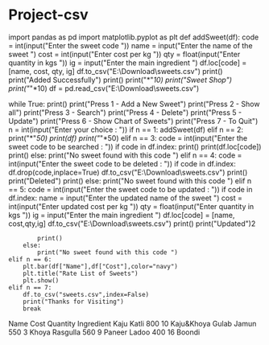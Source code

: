 # Project-csv
import pandas as pd
import matplotlib.pyplot as plt
def addSweet(df):
    code = int(input("Enter the sweet code "))
    name = input("Enter the name of the sweet ")
    cost = int(input("Enter cost per kg "))
    qty = float(input("Enter quantity in kgs "))
    ig = input("Enter the main ingredient ")
    df.loc[code] = [name, cost, qty, ig]
    df.to_csv("E:\Download\sweets.csv")
    print()
    print("Added Successfully")
    print()
print("*"*10)
print("Sweet Shop")
print("*"*10)
df = pd.read_csv("E:\Download\sweets.csv")

while True:
    print()
    print("Press 1 - Add a New Sweet")
    print("Press 2 - Show all")
    print("Press 3 - Search")
    print("Press 4 - Delete")
    print("Press 5 - Update")
    print("Press 6 - Show Chart of Sweets")
    print("Press 7 - To Quit")
    n = int(input("Enter your choice : "))
    if n == 1:
        addSweet(df)
    elif n == 2:
        print("*"*50)
        print(df)
        print("*"*50)
    elif n == 3:
        code = int(input("Enter the sweet code to be searched : "))
        if code in df.index:
            print()
            print(df.loc[code])
            print()
        else:
            print("No sweet found with this code ")
    elif n == 4:
        code = int(input("Enter the sweet code to be deleted : "))
        if code in df.index:
            df.drop(code,inplace=True)
            df.to_csv("E:\Download\sweets.csv")
            print()
            print("Deleted")
            print()
        else:
            print("No sweet found with this code ")
    elif n == 5:
        code = int(input("Enter the sweet code to be updated : "))
        if code in df.index:
            name = input("Enter the updated name of the sweet ")
            cost = int(input("Enter updated cost per kg "))
            qty = float(input("Enter quantity in kgs "))
            ig = input("Enter the main ingredient ")
            df.loc[code] = [name, cost,qty,ig]
            df.to_csv("E:\Download\sweets.csv")
            print()
            print("Updated")2

            print()
        else:
            print("No sweet found with this code ")
    elif n == 6:
        plt.bar(df["Name"],df["Cost"],color="navy")
        plt.title("Rate List of Sweets")
        plt.show()
    elif n == 7:
        df.to_csv("sweets.csv",index=False)
        print("Thanks for Visiting")
        break




Name	Cost	Quantity	Ingredient
Kaju Katli	800	10	Kaju&Khoya
Gulab Jamun	550	3	Khoya
Rasgulla	560	9	Paneer
Ladoo	400	16	Boondi

